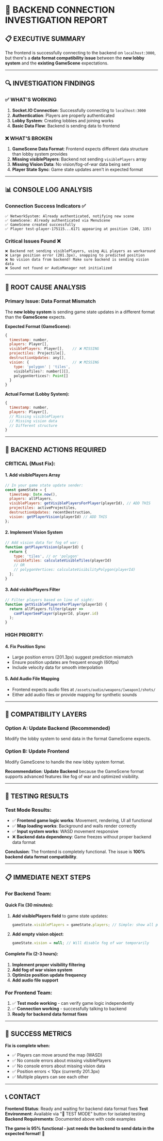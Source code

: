 # 🚨 BACKEND CONNECTION INVESTIGATION REPORT

## 📋 **EXECUTIVE SUMMARY**
The frontend is successfully connecting to the backend on `localhost:3000`, but there's a **data format compatibility issue** between the **new lobby system** and the **existing GameScene** expectations.

---

## 🔍 **INVESTIGATION FINDINGS**

### **✅ WHAT'S WORKING**
1. **Socket.IO Connection**: Successfully connecting to `localhost:3000`
2. **Authentication**: Players are properly authenticated
3. **Lobby System**: Creating lobbies and joining works
4. **Basic Data Flow**: Backend is sending data to frontend

### **❌ WHAT'S BROKEN**
1. **GameScene Data Format**: Frontend expects different data structure than lobby system provides
2. **Missing visiblePlayers**: Backend not sending `visiblePlayers` array
3. **Missing Vision Data**: No vision/fog-of-war data being sent
4. **Player State Sync**: Game state updates aren't in expected format

---

## 📊 **CONSOLE LOG ANALYSIS**

### **Connection Success Indicators** ✅
```
✅ NetworkSystem: Already authenticated, notifying new scene
✅ GameScene: Already authenticated via MenuScene
✅ GameScene created successfully
✅ Player test-player-175115...6171 appearing at position (240, 135)
```

### **Critical Issues Found** ❌
```
❌ Backend not sending visiblePlayers, using ALL players as workaround
❌ Large position error (201.3px), snapping to predicted position
❌ No vision data from backend! Make sure backend is sending vision data
❌ Sound not found or AudioManager not initialized
```

---

## 🔧 **ROOT CAUSE ANALYSIS**

### **Primary Issue: Data Format Mismatch**
The **new lobby system** is sending game state updates in a different format than the **GameScene** expects.

**Expected Format (GameScene):**
```javascript
{
  timestamp: number,
  players: Player[],
  visiblePlayers: Player[],    // ❌ MISSING
  projectiles: Projectile[],
  destructionUpdates: any[],
  vision: {                    // ❌ MISSING
    type: 'polygon' | 'tiles',
    visibleTiles?: number[][],
    polygonVertices?: Point[]
  }
}
```

**Actual Format (Lobby System):**
```javascript
{
  timestamp: number,
  players: Player[],
  // Missing visiblePlayers
  // Missing vision data
  // Different structure
}
```

---

## 🎯 **BACKEND ACTIONS REQUIRED**

### **CRITICAL (Must Fix):**

#### **1. Add visiblePlayers Array**
```javascript
// In your game state update sender:
const gameState = {
  timestamp: Date.now(),
  players: allPlayers,
  visiblePlayers: getVisiblePlayersForPlayer(playerId), // ADD THIS
  projectiles: activeProjectiles,
  destructionUpdates: recentDestruction,
  vision: getPlayerVision(playerId) // ADD THIS
};
```

#### **2. Implement Vision System**
```javascript
// Add vision data for fog of war:
function getPlayerVision(playerId) {
  return {
    type: 'tiles', // or 'polygon'
    visibleTiles: calculateVisibleTiles(playerId)
    // OR
    // polygonVertices: calculateVisibilityPolygon(playerId)
  };
}
```

#### **3. Add visiblePlayers Filter**
```javascript
// Filter players based on line of sight:
function getVisiblePlayersForPlayer(playerId) {
  return allPlayers.filter(player => 
    canPlayerSeePlayer(playerId, player.id)
  );
}
```

### **HIGH PRIORITY:**

#### **4. Fix Position Sync**
- Large position errors (201.3px) suggest prediction mismatch
- Ensure position updates are frequent enough (60fps)
- Include velocity data for smooth interpolation

#### **5. Add Audio File Mapping**
- Frontend expects audio files at `/assets/audio/weapons/[weapon]/shots/`
- Either add audio files or provide mapping for synthetic sounds

---

## 🔄 **COMPATIBILITY LAYERS**

### **Option A: Update Backend (Recommended)**
Modify the lobby system to send data in the format GameScene expects.

### **Option B: Update Frontend**
Modify GameScene to handle the new lobby system format.

**Recommendation**: **Update Backend** because the GameScene format supports advanced features like fog of war and optimized visibility.

---

## 🧪 **TESTING RESULTS**

### **Test Mode Results:**
- ✅ **Frontend game logic works**: Movement, rendering, UI all functional
- ✅ **Map loading works**: Background and walls render correctly  
- ✅ **Input system works**: WASD movement responsive
- ❌ **Backend data dependency**: Game freezes without proper backend data format

**Conclusion**: The frontend is completely functional. The issue is **100% backend data format compatibility**.

---

## 📋 **IMMEDIATE NEXT STEPS**

### **For Backend Team:**

#### **Quick Fix (30 minutes):**
1. **Add visiblePlayers field** to game state updates:
   ```javascript
   gameState.visiblePlayers = gameState.players; // Simple: show all players
   ```

2. **Add empty vision object**:
   ```javascript
   gameState.vision = null; // Will disable fog of war temporarily
   ```

#### **Complete Fix (2-3 hours):**
1. **Implement proper visibility filtering**
2. **Add fog of war vision system**
3. **Optimize position update frequency**
4. **Add audio file support**

### **For Frontend Team:**
1. ✅ **Test mode working** - can verify game logic independently
2. ✅ **Connection working** - successfully talking to backend
3. **Ready for backend data format fixes**

---

## 🚀 **SUCCESS METRICS**

**Fix is complete when:**
- ✅ Players can move around the map (WASD)
- ✅ No console errors about missing visiblePlayers
- ✅ No console errors about missing vision data
- ✅ Position errors < 10px (currently 201.3px)
- ✅ Multiple players can see each other

---

## 📞 **CONTACT**

**Frontend Status**: Ready and waiting for backend data format fixes
**Test Environment**: Available via "🧪 TEST MODE" button for isolated testing
**Backend Requirements**: Documented above with code examples

**The game is 95% functional - just needs the backend to send data in the expected format!** 🎯

